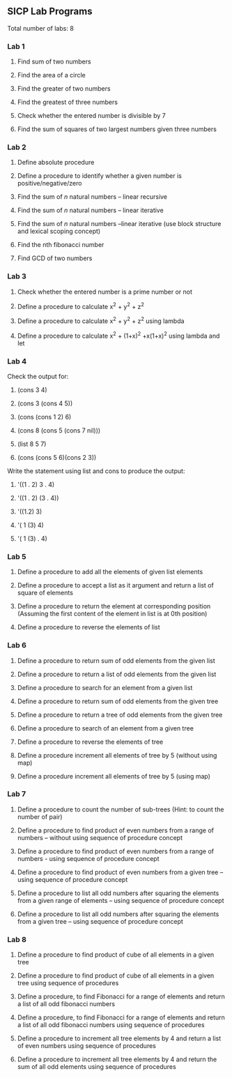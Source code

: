 ﻿## **SICP Lab Programs**
Total number of labs: 8

### **Lab 1**

1. Find sum of two numbers

1. Find the area of a circle

1. Find the greater of two numbers

1. Find the greatest of three numbers

1. Check whether the entered number is divisible by 7

1. Find the sum of squares of two largest numbers given three numbers

### **Lab 2**

1. Define absolute procedure

1.  Define a procedure to identify whether a given number is positive/negative/zero

1. Find the sum of *n* natural numbers – linear recursive

1. Find the sum of *n* natural numbers – linear iterative

1. Find the sum of *n* natural numbers –linear iterative (use block structure and lexical scoping concept)

1.  Find the nth fibonacci number

1. Find GCD of two numbers

### **Lab 3**

1. Check whether the entered number is a prime number or not

1. Define a procedure to calculate x<sup>2</sup> + y<sup>2</sup> + z<sup>2</sup>

1. Define a procedure to calculate x<sup>2</sup> + y<sup>2</sup> + z<sup>2</sup> using lambda

1. Define a procedure to calculate x<sup>2</sup> + (1+x)<sup>2</sup> +x(1+x)<sup>2</sup> using lambda and let

### **Lab 4**

Check the output for:
1. (cons 3 4)

1. (cons 3 (cons 4 5))

1.  (cons (cons 1 2) 6)

1.  (cons 8 (cons 5 (cons 7 nil)))

1.  (list 8 5 7)

1. (cons (cons 5 6)(cons 2 3))

Write the statement using list and cons to produce the output:

1. '((1 . 2) 3 . 4)

1. '((1 . 2) (3 . 4))

1. '((1.2) 3)

1. '( 1 (3) 4)

1. '( 1 (3) . 4)

### **Lab 5**

1. Define a procedure to add all the elements of given list elements

1. Define a procedure to accept a list as it argument and return a list of square of elements

1. Define a procedure to return the element at corresponding position (Assuming the first content of the element in list is at 0th position)

1. Define a procedure to reverse the elements of list

### **Lab 6**

1. Define a procedure to return sum of odd elements from the given list

1. Define a procedure to return a list of odd elements from the given list

1. Define a procedure to search for an element from a given list

1. Define a procedure to return sum of odd elements from the given tree

1. Define a procedure to return a tree of odd elements from the given tree

1. Define a procedure to search of an element from a given tree

1. Define a procedure to reverse the elements of tree

1. Define a procedure increment all elements of tree by 5 (without using map)

1. Define a procedure increment all elements of tree by 5 (using map)
 
### **Lab 7**

1. Define a procedure to count the number of sub-trees (Hint: to count the number of pair)

1. Define a procedure to find product of even numbers from a range of numbers – without using sequence of procedure concept

1. Define a procedure to find product of even numbers from a range of numbers - using sequence of procedure concept

1. Define a procedure to find product of even numbers from a given tree – using sequence of procedure concept

1. Define a procedure to list all odd numbers after squaring the elements from a given range of elements – using sequence of procedure concept

1. Define a procedure to list all odd numbers after squaring the elements from a given tree – using sequence of procedure concept

### **Lab 8**

1. Define a procedure to find product of cube of all elements in a given tree

1. Define a procedure to find product of cube of all elements in a given tree using sequence of procedures

1. Define a procedure, to find Fibonacci for a range of elements and return a list of all odd fibonacci numbers

1. Define a procedure, to find Fibonacci for a range of elements and return a list of all odd fibonacci numbers using sequence of procedures

1. Define a procedure to increment all tree elements by 4 and return a list of even numbers using sequence of procedures

1. Define a procedure to increment all tree elements by 4 and return the sum of all odd elements using sequence of procedures


